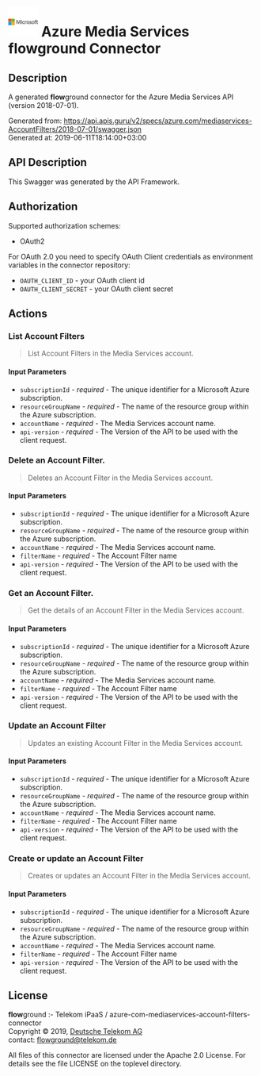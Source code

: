 # ![LOGO](logo.png) Azure Media Services **flow**ground Connector

## Description

A generated **flow**ground connector for the Azure Media Services API (version 2018-07-01).

Generated from: https://api.apis.guru/v2/specs/azure.com/mediaservices-AccountFilters/2018-07-01/swagger.json<br/>
Generated at: 2019-06-11T18:14:00+03:00

## API Description

This Swagger was generated by the API Framework.

## Authorization

Supported authorization schemes:
- OAuth2

For OAuth 2.0 you need to specify OAuth Client credentials as environment variables in the connector repository:
* `OAUTH_CLIENT_ID` - your OAuth client id
* `OAUTH_CLIENT_SECRET` - your OAuth client secret

## Actions

### List Account Filters

> List Account Filters in the Media Services account.

#### Input Parameters
* `subscriptionId` - _required_ - The unique identifier for a Microsoft Azure subscription.
* `resourceGroupName` - _required_ - The name of the resource group within the Azure subscription.
* `accountName` - _required_ - The Media Services account name.
* `api-version` - _required_ - The Version of the API to be used with the client request.

### Delete an Account Filter.

> Deletes an Account Filter in the Media Services account.

#### Input Parameters
* `subscriptionId` - _required_ - The unique identifier for a Microsoft Azure subscription.
* `resourceGroupName` - _required_ - The name of the resource group within the Azure subscription.
* `accountName` - _required_ - The Media Services account name.
* `filterName` - _required_ - The Account Filter name
* `api-version` - _required_ - The Version of the API to be used with the client request.

### Get an Account Filter.

> Get the details of an Account Filter in the Media Services account.

#### Input Parameters
* `subscriptionId` - _required_ - The unique identifier for a Microsoft Azure subscription.
* `resourceGroupName` - _required_ - The name of the resource group within the Azure subscription.
* `accountName` - _required_ - The Media Services account name.
* `filterName` - _required_ - The Account Filter name
* `api-version` - _required_ - The Version of the API to be used with the client request.

### Update an Account Filter

> Updates an existing Account Filter in the Media Services account.

#### Input Parameters
* `subscriptionId` - _required_ - The unique identifier for a Microsoft Azure subscription.
* `resourceGroupName` - _required_ - The name of the resource group within the Azure subscription.
* `accountName` - _required_ - The Media Services account name.
* `filterName` - _required_ - The Account Filter name
* `api-version` - _required_ - The Version of the API to be used with the client request.

### Create or update an Account Filter

> Creates or updates an Account Filter in the Media Services account.

#### Input Parameters
* `subscriptionId` - _required_ - The unique identifier for a Microsoft Azure subscription.
* `resourceGroupName` - _required_ - The name of the resource group within the Azure subscription.
* `accountName` - _required_ - The Media Services account name.
* `filterName` - _required_ - The Account Filter name
* `api-version` - _required_ - The Version of the API to be used with the client request.

## License

**flow**ground :- Telekom iPaaS / azure-com-mediaservices-account-filters-connector<br/>
Copyright © 2019, [Deutsche Telekom AG](https://www.telekom.de)<br/>
contact: flowground@telekom.de

All files of this connector are licensed under the Apache 2.0 License. For details
see the file LICENSE on the toplevel directory.
